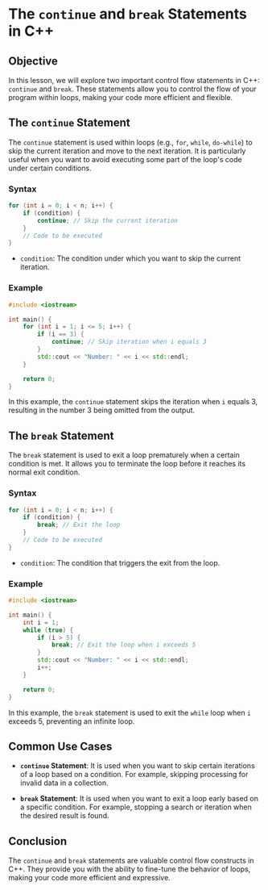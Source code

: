 
# The `continue` and `break` Statements in C++

## Objective
In this lesson, we will explore two important control flow statements in C++: `continue` and `break`. These statements allow you to control the flow of your program within loops, making your code more efficient and flexible.

## The `continue` Statement
The `continue` statement is used within loops (e.g., `for`, `while`, `do-while`) to skip the current iteration and move to the next iteration. It is particularly useful when you want to avoid executing some part of the loop's code under certain conditions.

### Syntax
```cpp
for (int i = 0; i < n; i++) {
    if (condition) {
        continue; // Skip the current iteration
    }
    // Code to be executed
}
```

- `condition`: The condition under which you want to skip the current iteration.

### Example
```cpp
#include <iostream>

int main() {
    for (int i = 1; i <= 5; i++) {
        if (i == 3) {
            continue; // Skip iteration when i equals 3
        }
        std::cout << "Number: " << i << std::endl;
    }

    return 0;
}
```

In this example, the `continue` statement skips the iteration when `i` equals 3, resulting in the number 3 being omitted from the output.

## The `break` Statement
The `break` statement is used to exit a loop prematurely when a certain condition is met. It allows you to terminate the loop before it reaches its normal exit condition.

### Syntax
```cpp
for (int i = 0; i < n; i++) {
    if (condition) {
        break; // Exit the loop
    }
    // Code to be executed
}
```

- `condition`: The condition that triggers the exit from the loop.

### Example
```cpp
#include <iostream>

int main() {
    int i = 1;
    while (true) {
        if (i > 5) {
            break; // Exit the loop when i exceeds 5
        }
        std::cout << "Number: " << i << std::endl;
        i++;
    }

    return 0;
}
```

In this example, the `break` statement is used to exit the `while` loop when `i` exceeds 5, preventing an infinite loop.

## Common Use Cases
- **`continue` Statement**: It is used when you want to skip certain iterations of a loop based on a condition. For example, skipping processing for invalid data in a collection.

- **`break` Statement**: It is used when you want to exit a loop early based on a specific condition. For example, stopping a search or iteration when the desired result is found.

## Conclusion
The `continue` and `break` statements are valuable control flow constructs in C++. They provide you with the ability to fine-tune the behavior of loops, making your code more efficient and expressive.



